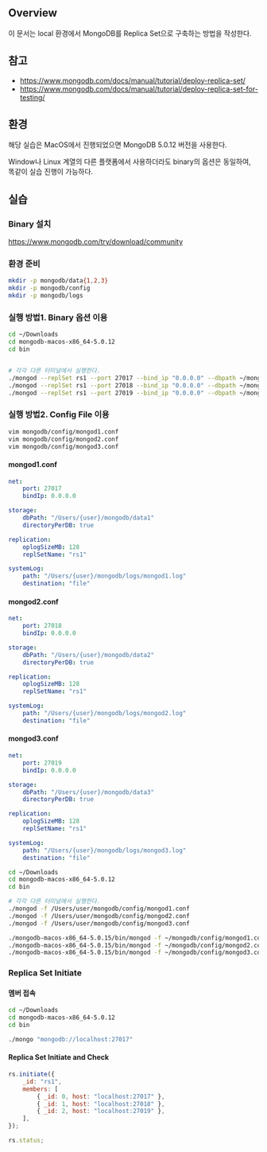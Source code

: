 ## Overview

이 문서는 local 환경에서 MongoDB를 Replica Set으로 구축하는 방법을 작성한다.

## 참고

-   https://www.mongodb.com/docs/manual/tutorial/deploy-replica-set/
-   https://www.mongodb.com/docs/manual/tutorial/deploy-replica-set-for-testing/

## 환경

해당 실습은 MacOS에서 진행되었으면 MongoDB 5.0.12 버전을 사용한다.

Window나 Linux 계열의 다른 플랫폼에서 사용하더라도 binary의 옵션은 동일하여, 똑같이 실습 진행이 가능하다.

## 실습

### Binary 설치

https://www.mongodb.com/try/download/community

### 환경 준비

```bash
mkdir -p mongodb/data{1,2,3}
mkdir -p mongodb/config
mkdir -p mongodb/logs
```

### 실행 방법1. Binary 옵션 이용

```bash
cd ~/Downloads
cd mongodb-macos-x86_64-5.0.12
cd bin


# 각각 다른 터미널에서 실행한다.
./mongod --replSet rs1 --port 27017 --bind_ip "0.0.0.0" --dbpath ~/mongodb/data1  --oplogSize 128
./mongod --replSet rs1 --port 27018 --bind_ip "0.0.0.0" --dbpath ~/mongodb/data2  --oplogSize 128
./mongod --replSet rs1 --port 27019 --bind_ip "0.0.0.0" --dbpath ~/mongodb/data3  --oplogSize 128
```

### 실행 방법2. Config File 이용

```bash
vim mongodb/config/mongod1.conf
vim mongodb/config/mongod2.conf
vim mongodb/config/mongod3.conf
```

#### mongod1.conf

```yaml
net:
    port: 27017
    bindIp: 0.0.0.0

storage:
    dbPath: "/Users/{user}/mongodb/data1"
    directoryPerDB: true

replication:
    oplogSizeMB: 128
    replSetName: "rs1"

systemLog:
    path: "/Users/{user}/mongodb/logs/mongod1.log"
    destination: "file"
```

#### mongod2.conf

```yaml
net:
    port: 27018
    bindIp: 0.0.0.0

storage:
    dbPath: "/Users/{user}/mongodb/data2"
    directoryPerDB: true

replication:
    oplogSizeMB: 128
    replSetName: "rs1"

systemLog:
    path: "/Users/{user}/mongodb/logs/mongod2.log"
    destination: "file"
```

#### mongod3.conf

```yaml
net:
    port: 27019
    bindIp: 0.0.0.0

storage:
    dbPath: "/Users/{user}/mongodb/data3"
    directoryPerDB: true

replication:
    oplogSizeMB: 128
    replSetName: "rs1"

systemLog:
    path: "/Users/{user}/mongodb/logs/mongod3.log"
    destination: "file"
```

```bash
cd ~/Downloads
cd mongodb-macos-x86_64-5.0.12
cd bin

# 각각 다른 터미널에서 실행한다.
./mongod -f /Users/user/mongodb/config/mongod1.conf
./mongod -f /Users/user/mongodb/config/mongod2.conf
./mongod -f /Users/user/mongodb/config/mongod3.conf

./mongodb-macos-x86_64-5.0.15/bin/mongod -f ~/mongodb/config/mongod1.conf
./mongodb-macos-x86_64-5.0.15/bin/mongod -f ~/mongodb/config/mongod2.conf
./mongodb-macos-x86_64-5.0.15/bin/mongod -f ~/mongodb/config/mongod3.conf
```

### Replica Set Initiate

#### 멤버 접속

```bash
cd ~/Downloads
cd mongodb-macos-x86_64-5.0.12
cd bin

./mongo "mongodb://localhost:27017"
```

#### Replica Set Initiate and Check

```javascript
rs.initiate({
    _id: "rs1",
    members: [
        { _id: 0, host: "localhost:27017" },
        { _id: 1, host: "localhost:27018" },
        { _id: 2, host: "localhost:27019" },
    ],
});

rs.status;
```
